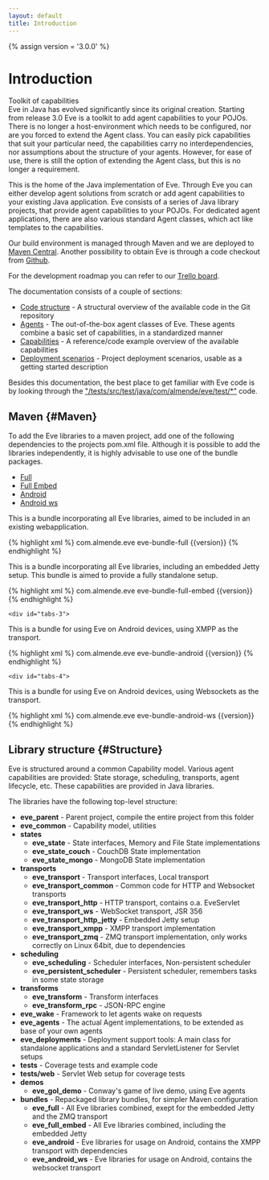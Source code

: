 ```yaml
---
layout: default
title: Introduction
---
```


{% assign version = '3.0.0' %}

# Introduction

<div class="Evehighlight">
<span>Toolkit of capabilities</span><br>
Eve in Java has evolved significantly since its original creation. 
Starting from release 3.0 Eve is a toolkit to add agent 
capabilities to your POJOs. There is no longer a host-environment which needs to be configured,
nor are you forced to extend the Agent class. You can easily pick capabilities
that suit your particular need, the capabilities carry no interdependencies, nor 
assumptions about the structure of your agents. However, for ease of use, there is
still the option of extending the Agent class, but this is no longer a requirement.
</div>

This is the home of the Java implementation of Eve. Through Eve you can either develop agent solutions from scratch or add agent capabilities to your existing Java application. Eve consists of a series of Java library projects, that provide agent capabilities to your POJOs. For dedicated agent applications, there are also various standard Agent classes, which act like templates to the capabilities.<br>

Our build environment is managed through Maven and we are deployed to [Maven Central](#Maven). Another possibility to obtain 
Eve is through a code checkout from [Github](https://github.com/almende/eve-java).

For the development roadmap you can refer to our [Trello board](https://trello.com/b/J7H5wIjE/eve-java).

The documentation consists of a couple of sections:

* [Code structure](#Structure) - A structural overview of the available code in the Git repository
* [Agents](agents.html) - The out-of-the-box agent classes of Eve. These agents combine a basic set of capabilities, in a standardized manner
* [Capabilities](capabilities.html) - A reference/code example overview of the available capabilities
* [Deployment scenarios](setups.html) - Project deployment scenarios, usable as a getting started description

Besides this documentation, the best place to get familiar with Eve code is by looking through the ["/tests/src/test/java/com/almende/eve/test/*"](https://github.com/almende/eve-java/tree/development/tests/src/test/java/com/almende/eve/test) code.


## Maven {#Maven}

To add the Eve libraries to a maven project, add one of the following dependencies to the projects
pom.xml file. Although it is possible to add the libraries independently, it is highly advisable to
use one of the bundle packages.

<div id="tabs">
	<ul>
		<li><a href="#tabs-1">Full</a></li>
		<li><a href="#tabs-2">Full Embed</a></li>
		<li><a href="#tabs-3">Android</a></li>
		<li><a href="#tabs-4">Android ws</a></li>
	</ul>
	<div id="tabs-1">
This is a bundle incorporating all Eve libraries, aimed to be included in an existing webapplication.

{% highlight xml %}
<dependency>
    <groupId>com.almende.eve</groupId>
    <artifactId>eve-bundle-full</artifactId>
    <version>{{version}}</version>
</dependency>
{% endhighlight %}
	</div>
	<div id="tabs-2">
This is a bundle incorporating all Eve libraries, including an embedded Jetty setup.
This bundle is aimed to provide a fully standalone setup.

{% highlight xml %}
<dependency>
    <groupId>com.almende.eve</groupId>
    <artifactId>eve-bundle-full-embed</artifactId>
    <version>{{version}}</version>
</dependency>
{% endhighlight %}
	</div>

	<div id="tabs-3">
This is a bundle for using Eve on Android devices, using XMPP as the transport.

{% highlight xml %}
<dependency>
    <groupId>com.almende.eve</groupId>
    <artifactId>eve-bundle-android</artifactId>
    <version>{{version}}</version>
</dependency>
{% endhighlight %}
	</div>

	<div id="tabs-4">
This is a bundle for using Eve on Android devices, using Websockets as the transport.

{% highlight xml %}
<dependency>
    <groupId>com.almende.eve</groupId>
    <artifactId>eve-bundle-android-ws</artifactId>
    <version>{{version}}</version>
</dependency>
{% endhighlight %}
	</div>

</div>

## Library structure {#Structure}

Eve is structured around a common Capability model. Various agent capabilities are provided: State storage, scheduling, transports, agent lifecycle, etc. These capabilities are provided in Java libraries.

The libraries have the following top-level structure:
<ul>
	<li><b>eve_parent</b> - Parent project, compile the entire project from this folder</li>
	<li><b>eve_common</b> - Capability model, utilities</li>
	<li><b>states</b>
		<ul>
			<li><b>eve_state</b> - State interfaces, Memory and File State implementations</li>
			<li><b>eve_state_couch</b> - CouchDB State implementation</li>
			<li><b>eve_state_mongo</b> - MongoDB State implementation</li>
 		</ul>
	</li>
	<li><b>transports</b>
		<ul>
			<li><b>eve_transport</b> - Transport interfaces, Local transport</li>
			<li><b>eve_transport_common</b> - Common code for HTTP and Websocket transports</li>
			<li><b>eve_transport_http</b> - HTTP transport, contains o.a. EveServlet</li>
			<li><b>eve_transport_ws</b> - WebSocket transport, JSR 356</li>
			<li><b>eve_transport_http_jetty</b> - Embedded Jetty setup</li>
			<li><b>eve_transport_xmpp</b> - XMPP transport implementation</li>
			<li><b>eve_transport_zmq</b> - ZMQ transport implementation, only works correctly on Linux 64bit, due to dependencies</li>
		</ul>
	</li>
	<li><b>scheduling</b>
		<ul>
			<li><b>eve_scheduling</b> - Scheduler interfaces, Non-persistent scheduler</li>
			<li><b>eve_persistent_scheduler</b> - Persistent scheduler, remembers tasks in some state storage</li>
		</ul>
	</li>
	<li><b>transforms</b>
		<ul>
			<li><b>eve_transform</b> - Transform interfaces</li>
			<li><b>eve_transform_rpc</b> - JSON-RPC engine</li>
		</ul>
	</li>
	<li><b>eve_wake</b> - Framework to let agents wake on requests</li>
	<li><b>eve_agents</b> - The actual Agent implementations, to be extended as base of your own agents</li>
	<li><b>eve_deployments</b> - Deployment support tools: A main class for standalone applications and a standard ServletListener for Servlet setups</li>
	<li><b>tests</b> - Coverage tests and example code</li>
	<li><b>tests/web</b> - Servlet Web setup for coverage tests</li>
	<li><b>demos</b>
		<ul>
			<li><b>eve_gol_demo</b> - Conway's game of live demo, using Eve agents</li>
		</ul>
	</li>
	<li><b>bundles</b> - Repackaged library bundles, for simpler Maven configuration
		<ul>
			<li><b>eve_full</b> - All Eve libraries combined, exept for the embedded Jetty and the ZMQ transport</li>
			<li><b>eve_full_embed</b> - All Eve libraries combined, including the embedded Jetty</li>
			<li><b>eve_android</b> - Eve libraries for usage on Android, contains the XMPP transport with dependencies</li>
			<li><b>eve_android_ws</b> - Eve libraries for usage on Android, contains the websocket transport</li>
		</ul>
	</li>
</ul>







